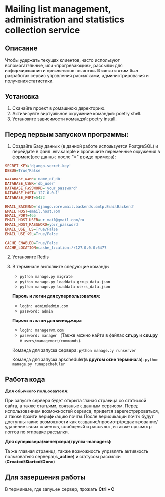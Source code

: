 # Mailing list management, administration and statistics collection service


## Описание
Чтобы удержать текущих клиентов, часто используют вспомогательные, или «прогревающие», рассылки для информирования и привлечения клиентов.
В связи с этим был разработан сервис управления рассылками, администрирования и получения статистики.

## Установка
1. Скачайте проект в домашнюю директорию.
2. Активируйте виртуальное окружение командой: poetry shell.
3. Установите зависимости командой: poetry install.

## Перед первым запуском программы:
1. Создайте Базу данных (в данной работе используется PostgreSQL) и перейдите в файл .env.sample и пропишите переменные окружения в формате(все данные после "=" в виде примера):

```ini
SECRET_KEY='django-secret-key'
DEBUG=True/False

DATABASE_NAME='name_of_db'
DATABASE_USER='db_user'
DATABASE_PASSWORD='your_password'
DATABASE_HOST='127.0.0.1'
DATABASE_PORT=5432

EMAIL_BACKEND='django.core.mail.backends.smtp.EmailBackend'
EMAIL_HOST=email.host.com
EMAIL_PORT=465
EMAIL_HOST_USER=ur_mail@gmail.com/ru
EMAIL_HOST_PASSWORD=your_password
EMAIL_USE_TLS=True/False
EMAIL_USE_SSL=True/False

CACHE_ENABLED=True/False
CACHE_LOCATION=cashe_location://127.0.0.0:6477
```

2. Установите Redis

3. В терминале выполните следующие команды:

   - `python manage.py migrate`
   - `python manage.py loaddata group_data.json`
   - `python manage.py loaddata users_data.json`

   **Пароль и логин для суперпользователя:**
   - `login: admin@admin.com`
   - `password: admin `
   
   **Пароль и логин для менеджера**
   - `login: manager@m.com`
   - `password: manager `
   (Также можно найти в файлах **cm.py** и **csu.py** в `users/management/commands`).

   Команда для запуска сервера: `python manage.py runserver`

   Команда для запуска apscheduler(**в другом окне терминала**): `python manage.py runapscheduler`


## Работа кода

**Для обычного пользователя:**

При запуске сервера будет открыта гланая страница со статиской сайта, а также статьями, связаные с данным сервисом. Перед использованием возможностей сервиса, придется зарегестрироваться, а также пройти верификацию почты.
После верификации почты будут доступны такие возможности как создание/просмотр/редактирование/удаление своих клиентов, сообщений и рассылок, и также просмотр логгов по отправке рассылки.


**Для суперюзера/менеджера(группа-**managers**):**

Та же главная страница, также возможность управлять активность пользователя сервера(**is_active**) и статусом рассылки (**Created/Started/Done**)

## Для завершения работы

В терминале, где запущен сервер, прожать **Ctrl + C**








